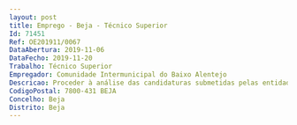 ```yaml
--- 
layout: post
title: Emprego - Beja - Técnico Superior
Id: 71451
Ref: OE201911/0067
DataAbertura: 2019-11-06
DataFecho: 2019-11-20
Trabalho: Técnico Superior
Empregador: Comunidade Intermunicipal do Baixo Alentejo
Descricao: Proceder à análise das candidaturas submetidas pelas entidades beneficiárias ao financiamento dos FEEI nas suas vertentes de admissibilidade e elegibilidade, análise de mérito, análise custo  benefício e análise financeira  Proceder à análise dos pedidos de pagamento apresentados pelas entidades no âmbito das candidaturas aprovadas, incluindo a monitorização da execução física dos projetos, bem como a análise da elegibilidade e razoabilidade da despesa  Proceder ao encerramento anual das contas dos projetos operações plurianuais, incluindo a análise dos relatórios de execução dos projetos e do respetivo pedido de pagamento final  Preparar o processo de emissão das autorizações de pagamento, ou pedidos de restituição  Monitorização de indicadores de realização de programa operacional  Proceder à análise em sede de contraditório dos projetos de relatório das auditorias elaboradas sob a responsabilidade da Autoridade de Auditoria e outras entidades de controlo e posteriormente à inserção dos seus resultados dos relatórios finais nos sistemas de informação, consoante as áreas temáticas dos projetos Realizar verificações no local na vertente da sua especialidade.
CodigoPostal: 7800-431 BEJA
Concelho: Beja
Distrito: Beja
--- 
```

